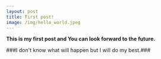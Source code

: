 ```yaml
---
layout: post
title: First post!
image: /img/hello_world.jpeg
---
```


**This is my first post and You can look forward to the future.**

###I don't know what will happen but I will do my best.###
